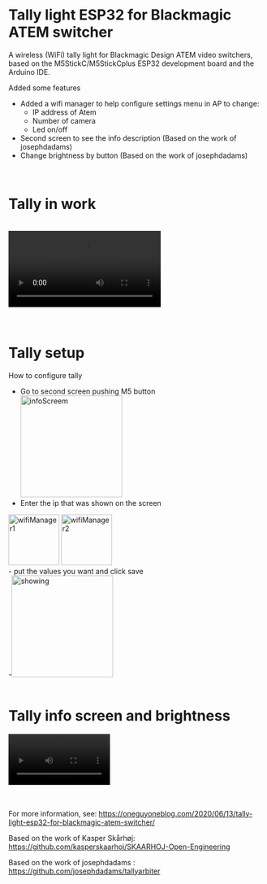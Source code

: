 # Tally light ESP32 for Blackmagic ATEM switcher
A wireless (WiFi) tally light for Blackmagic Design ATEM video switchers, based on the M5StickC/M5StickCplus ESP32 development board and the Arduino IDE.

Added some features
 - Added a wifi manager to help configure settings menu in AP to change: 
	 - IP address of Atem
	 - Number of camera 
	 - Led on/off
 - Second screen to see the info description (Based on the work of josephdadams)
 - Change brightness by button (Based on the work of josephdadams)

<br>

# Tally in work
<br>
<video src="https://raw.githubusercontent.com/ruizivo/tally-light-esp32-for-blackmagic-atem-switcher/master/Media/tally-in-action.mp4" controls="controls" style="max-width: 500px;">
</video>
<br><br><br>



# Tally setup
How to configure tally
- Go to second screen pushing M5 button<br>
<img src="https://raw.githubusercontent.com/ruizivo/tally-light-esp32-for-blackmagic-atem-switcher/master/Media/infoScreem.jpeg" alt="infoScreem" width="200"/><br>
- Enter the ip that was shown on the screen <br>
<img src="https://raw.githubusercontent.com/ruizivo/tally-light-esp32-for-blackmagic-atem-switcher/master/Media/wifiManager-1.png" alt="wifiManager1" width="100"/>
<img src="https://raw.githubusercontent.com/ruizivo/tally-light-esp32-for-blackmagic-atem-switcher/master/Media/wifiManager-2.png" alt="wifiManager2" width="100"/><br>
- put the values ​​you want and click save<br>
-<img src="https://raw.githubusercontent.com/ruizivo/tally-light-esp32-for-blackmagic-atem-switcher/master/Media/showing.jpeg" alt="showing" width="200"/><br>
<br>


# Tally info screen and brightness
<video src="https://raw.githubusercontent.com/ruizivo/tally-light-esp32-for-blackmagic-atem-switcher/master/Media/info-screen-brightness.MOV" controls="controls" style="max-width: 200px;">
</video>
<br><br><br>



For more information, see:
https://oneguyoneblog.com/2020/06/13/tally-light-esp32-for-blackmagic-atem-switcher/

Based on the work of Kasper Skårhøj:
https://github.com/kasperskaarhoj/SKAARHOJ-Open-Engineering


Based on the work of josephdadams :
https://github.com/josephdadams/tallyarbiter